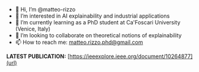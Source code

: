 - 👋 Hi, I’m @matteo-rizzo
- 👀 I’m interested in AI explainability and industrial applications
- 🌱 I’m currently learning as a PhD student at Ca'Foscari University (Venice, Italy)
- 💞️ I’m looking to collaborate on theoretical notions of explainability
- 📫 How to reach me: matteo.rizzo.phd@gmail.com

**LATEST PUBLICATION:** [https://ieeexplore.ieee.org/document/10264877](url)

<!---
matteo-rizzo/matteo-rizzo is a ✨ special ✨ repository because its `README.md` (this file) appears on your GitHub profile.
You can click the Preview link to take a look at your changes.
--->
